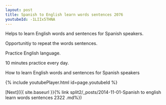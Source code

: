 ```yaml
---
layout: post
title: Spanish to English learn words sentences 2076 
youtubeId: -1LIIx5THNA
---
```

 
 
Helps to learn English words and sentences for Spanish speakers.

Opportunitiy to repeat the words sentences. 

Practice English language. 
 
10 minutes practice every day. 
 
How to learn English words and sentences for Spanish speakers 
 
{% include youtubePlayer.html id=page.youtubeId %}
 
 
[Next]({{ site.baseurl }}{% link  split2/_posts/2014-11-01-Spanish to english learn words sentences 2322 .md%})
 
